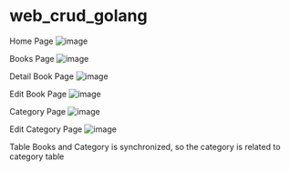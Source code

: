 # web_crud_golang

Home Page
![image](https://github.com/user-attachments/assets/5a4d1e1b-edaf-43ba-a9ba-cf1338797766)

Books Page
![image](https://github.com/user-attachments/assets/a2f7959a-f643-473e-908c-4072c505e995)

Detail Book Page
![image](https://github.com/user-attachments/assets/c48a1595-3c52-4951-8b42-0eb796a5bbe0)

Edit Book Page
![image](https://github.com/user-attachments/assets/1a1ea8ce-4557-4db7-80a5-13b758d38657)

Category Page
![image](https://github.com/user-attachments/assets/2fc799b9-65bb-4e36-bff2-95a414582930)

Edit Category Page
![image](https://github.com/user-attachments/assets/08285819-f873-4376-804a-bdd592ba8691)

Table Books and Category is synchronized, so the category is related to category table
